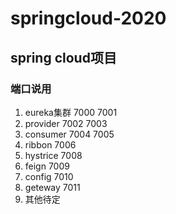 # springcloud-2020
## spring cloud项目
### 端口说用
1. eureka集群 7000 7001
2. provider 7002 7003
3. consumer 7004 7005
4. ribbon 7006
5. hystrice 7008
6. feign 7009
7. config 7010
8. geteway 7011
9. 其他待定
